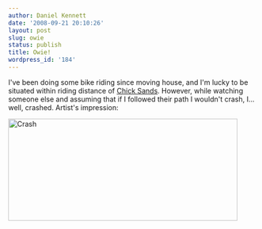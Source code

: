 ```yaml
---
author: Daniel Kennett
date: '2008-09-21 20:10:26'
layout: post
slug: owie
status: publish
title: Owie!
wordpress_id: '184'
---
```


I've been doing some bike riding since moving house, and I'm lucky to be situated within riding distance of <a href="http://www.chicksandsbikepark.co.uk/">Chick Sands</a>. However, while watching someone else and assuming that if I followed their path I wouldn't crash, I... well, crashed. Artist's impression:

<a href="http://ikennd.ac/pictures/for_posts/2008/09/crash.png"><img src="http://ikennd.ac/pictures/for_posts/2008/09/crash.png" alt="Crash" title="Oh noes!" width="463" height="206" class="size-full wp-image-185" /></a>

